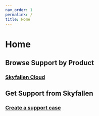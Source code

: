```yaml
---
nav_order: 1
permalink: /
title: Home
---
```


# Home

## Browse Support by Product

### [Skyfallen Cloud](/cloud/)

## Get Support from Skyfallen
 
### [Create a support case](https://sc.skyfallen.org)
